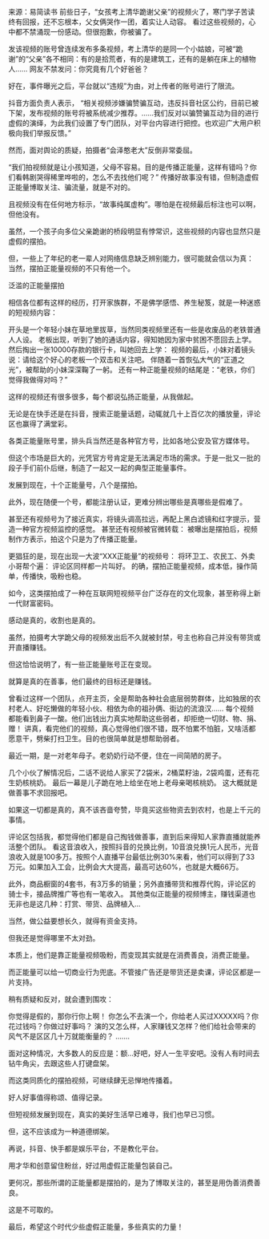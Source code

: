 来源：易简读书 前些日子，“女孩考上清华跪谢父亲”的视频火了，寒门学子苦读终有回报，还不忘根本，父女俩哭作一团，着实让人动容。 看过这些视频的，心中都不禁涌现一份感动。但很抱歉，你被骗了。

发该视频的账号曾连续发布多条视频，考上清华的是同一个小姑娘，可被“跪谢”的“父亲”各不相同：有的是拾荒者，有的是建筑工，还有的是躺在床上的植物人&#8230;&#8230; 网友不禁发问：你究竟有几个好爸爸？

好在，事件曝光之后，平台就以“违规”为由，对上传者的账号进行了限流。

抖音方面负责人表示， “相关视频涉嫌骗赞骗互动，违反抖音社区公约，目前已被下架，发布视频的账号将被系统减少推荐。……我们反对以骗赞骗互动为目的进行虚假的演绎，为此我们设置了专门团队，对平台内容进行把控。也欢迎广大用户积极向我们举报反馈。”

然而，面对舆论的质疑，拍摄者“会泽憨老大”反倒非常委屈。

“我们拍视频就是让小孩知道，父母不容易。目的是传播正能量，这样有错吗？你们看韩剧哭得稀里哗啦的，怎么不去找他们呢？” 传播好故事没有错，但制造虚假正能量博取关注、骗流量，就是不对的。

且视频没有在任何地方标示，“故事纯属虚构”。哪怕是在视频最后标注也可以啊，但他没有。

虽然，一个孩子向多位父亲跪谢的桥段明显有悖常识，这些视频的内容也显然只是虚假的摆拍。

但，一些上了年纪的老一辈人对网络信息缺乏辨别能力，很可能就会信以为真： 当然，摆拍正能量视频的不只有他一个。

泛滥的正能量摆拍

相信各位都有这样的经历，打开家族群，不是佛学感悟、养生秘笈，就是一种迷惑的短视频内容：

开头是一个年轻小妹在草地里拔草，当然同类视频里还有一些是收废品的老铁普通人人设。 老板出现，听到了她的通话内容，得知她因为家中贫困不愿回去上学。 然后掏出一张10000存款的银行卡，叫她回去上学： 视频的最后，小妹对着镜头说：请给这个好心的老板一个双击和关注吧。 伴随着一首恢弘大气的“正道之光”，被帮助的小妹深深鞠了一躬。 还有一种正能量视频的结尾是：“老铁，你们觉得我做得对吗？”

这样的视频还有很多很多，每个都说弘扬正能量，从我做起。

无论是在快手还是在抖音，搜索正能量话题，动辄就几十上百亿次的播放量，评论区也赢得了满堂彩。

各类正能量账号里，排头兵当然还是各种官方号，比如各地公安及官方媒体号。

但这个市场是巨大的，光凭官方号肯定是无法满足市场的需求。于是一批又一批的段子手们前仆后继，制造了一起又一起的典型正能量事件。

发展到现在，十个正能量号，八个是摆拍。

此外，现在随便一个号，都能注册认证，更难分辨出哪些是真哪些是假难了。

甚至还有视频号为了接近真实，将镜头调高拉远，再配上黑白滤镜和红字提示，营造一种官方视频监控的感觉。 甚至还有视频被官微转载： 被曝出是摆拍后，视频制作方表示，拍这个只是为了传播正能量。

更猖狂的是，现在出现一大波“XXX正能量”的视频号： 将环卫工、农民工、外卖小哥帮个遍： 评论区同样都一片叫好。 的确，摆拍正能量视频，成本低，操作简单，传播快，吸粉也稳。

如今，这类摆拍成了一种在互联网短视频平台广泛存在的文化现象，甚至称得上新一代财富密码。

感动是真的，收割也是真的。

虽然，拍摄考大学跪父母的视频发出后不久就被封禁，号主也称自己并没有带货或开直播赚钱。

但这恰恰说明了，有一些正能量账号正在变现。

就算是真的在善事，他们最终的目标还是赚钱。

曾看过这样一个团队，点开主页，全是帮助各种社会底层弱势群体，比如独居的农村老人、好吃懒做的年轻小伙、相依为命的祖孙俩、街边的流浪汉&#8230;&#8230; 每个视频都能看到鼻子一酸。他们出钱出力真实地帮助这些弱者，却拒绝一切财、物、捐、赠！ 讲真，看完他们的视频，真心觉得他们很不错，既不怕累不怕脏，又啥活都愿意干，劈柴打扫卫生。目的也很简单就是想帮助弱者。

最近一期，是一对老年母子。老奶奶行动不便，住在一间简陋的房子。

几个小伙了解情况后，二话不说给人家买了2袋米，2桶菜籽油，2袋鸡蛋，还有花生奶核桃奶。 最后一幕是儿子跪在地上给坐在地上老母亲喝核桃奶。 这大概就是做善事不求回报吧。

如果这一切都是真的，真不该吝啬夸赞，毕竟买这些物资去到农村，也是上千元的事情。

评论区包括我，都觉得他们都是自己掏钱做善事，直到后来得知人家靠直播就能养活整个团队。 看这音浪收入，按照抖音的兑换比例，10音浪兑换1元人民币，光音浪收入就是100多万。按照个人直播平台最低比例30%来看，他们可以得到了33万元。如果加入工会，比例会大大提高，最高可达60%，也就是大概66万。

此外，商品橱窗的4套书，有3万多的销量；另外直播带货和推荐代购，评论区的骑士卡，接品牌推广等也有一笔收入。 其他类似正能量的视频博主，赚钱渠道也无非也是这几种：打赏、带货、品牌植入&#8230;

当然，做公益要想长久，就得有资金支持。

但我还是觉得哪里不太对劲。

本质上，他们是靠正能量视频吸粉，而变现其实就是在消费善良，消费正能量。

而正能量可以给一切商业行为兜底。不管接广告还是带货还是卖课，评论区都是一片支持。

稍有质疑和反对，就会遭到围攻：

你觉得是假的，那你行你上啊！ 你怎么不去演一个，你给老人买过XXXXX吗？你花过钱吗？你做过好事吗？ 演的又怎么样，人家赚钱又怎样？他们给社会带来的风气不是区区几十万就能衡量的？ &#8230;&#8230;.

面对这种情况，大多数人的反应是：额&#8230;好吧，好人一生平安吧。没有人有时间去钻牛角尖，去跟这些人打键盘架。

而这类同质化的摆拍视频，可继续肆无忌惮地传播着。

好人好事值得称颂、值得记录。

但短视频发展到现在，真实的美好生活早已难寻，我们也早已习惯。

但，这不应该成为一种道德绑架。

再说，抖音、快手都是娱乐平台，不是教化平台。

用才华和创意留住粉丝，好过用虚假正能量包装自己。

更何况，那些所谓的正能量都是摆拍的，是为了博取关注的，甚至是用伪善消费善良。

这是不可取的。

最后，希望这个时代少些虚假正能量，多些真实的力量！


